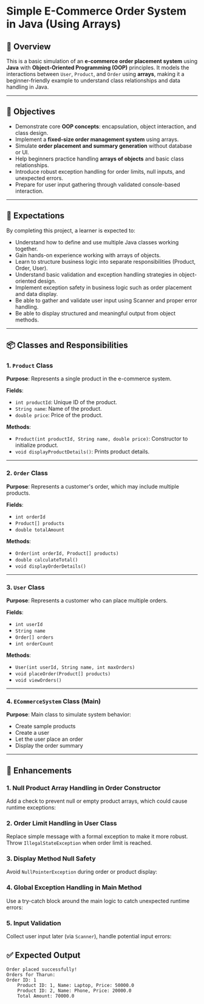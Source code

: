 # Simple E-Commerce Order System in Java (Using Arrays)

## 🧾 Overview

This is a basic simulation of an **e-commerce order placement system** using **Java** with **Object-Oriented Programming (OOP)** principles. It models the interactions between `User`, `Product`, and `Order` using **arrays**, making it a beginner-friendly example to understand class relationships and data handling in Java.

---

## 🎯 Objectives

- Demonstrate core **OOP concepts**: encapsulation, object interaction, and class design.
- Implement a **fixed-size order management system** using arrays.
- Simulate **order placement and summary generation** without database or UI.
- Help beginners practice handling **arrays of objects** and basic class relationships.
- Introduce robust exception handling for order limits, null inputs, and unexpected errors.
- Prepare for user input gathering through validated console-based interaction.

---

## 📌 Expectations

By completing this project, a learner is expected to:

- Understand how to define and use multiple Java classes working together.
- Gain hands-on experience working with arrays of objects.
- Learn to structure business logic into separate responsibilities (Product, Order, User).
- Understand basic validation and exception handling strategies in object-oriented design.
- Implement exception safety in business logic such as order placement and data display.
- Be able to gather and validate user input using Scanner and proper error handling.
- Be able to display structured and meaningful output from object methods.

---

## 📦 Classes and Responsibilities

### 1. `Product` Class

**Purpose**: Represents a single product in the e-commerce system.

**Fields**:

- `int productId`: Unique ID of the product.
- `String name`: Name of the product.
- `double price`: Price of the product.

**Methods**:

- `Product(int productId, String name, double price)`: Constructor to initialize product.
- `void displayProductDetails()`: Prints product details.

---

### 2. `Order` Class

**Purpose**: Represents a customer's order, which may include multiple products.

**Fields**:

- `int orderId`
- `Product[] products`
- `double totalAmount`

**Methods**:

- `Order(int orderId, Product[] products)`
- `double calculateTotal()`
- `void displayOrderDetails()`

---

### 3. `User` Class

**Purpose**: Represents a customer who can place multiple orders.

**Fields**:

- `int userId`
- `String name`
- `Order[] orders`
- `int orderCount`

**Methods**:

- `User(int userId, String name, int maxOrders)`
- `void placeOrder(Product[] products)`
- `void viewOrders()`

---

### 4. `ECommerceSystem` Class (Main)

**Purpose**: Main class to simulate system behavior:

- Create sample products
- Create a user
- Let the user place an order
- Display the order summary

---

## 🚀 Enhancements

### 1. Null Product Array Handling in Order Constructor

Add a check to prevent null or empty product arrays, which could cause runtime exceptions:

### 2. Order Limit Handling in User Class

Replace simple message with a formal exception to make it more robust. Throw `IllegalStateException` when order limit is reached.

### 3. Display Method Null Safety

Avoid `NullPointerException` during order or product display:


### 4. Global Exception Handling in Main Method

Use a try-catch block around the main logic to catch unexpected runtime errors:


### 5. Input Validation

Collect user input later (via `Scanner`), handle potential input errors:


## ✅ Expected Output

```
Order placed successfully!
Orders for Tharun:
Order ID: 1
    Product ID: 1, Name: Laptop, Price: 50000.0
    Product ID: 2, Name: Phone, Price: 20000.0
    Total Amount: 70000.0
```
